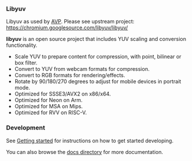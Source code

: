 ### Libyuv

Libyuv as used by [AVP](https://github.com/archos-sa/aos-AVP).
Please see upstream project: https://chromium.googlesource.com/libyuv/libyuv/


**libyuv** is an open source project that includes YUV scaling and conversion functionality.

* Scale YUV to prepare content for compression, with point, bilinear or box filter.
* Convert to YUV from webcam formats for compression.
* Convert to RGB formats for rendering/effects.
* Rotate by 90/180/270 degrees to adjust for mobile devices in portrait mode.
* Optimized for SSSE3/AVX2 on x86/x64.
* Optimized for Neon on Arm.
* Optimized for MSA on Mips.
* Optimized for RVV on RISC-V.

### Development

See [Getting started][1] for instructions on how to get started developing.

You can also browse the [docs directory][2] for more documentation.

[1]: ./docs/getting_started.md
[2]: ./docs/
